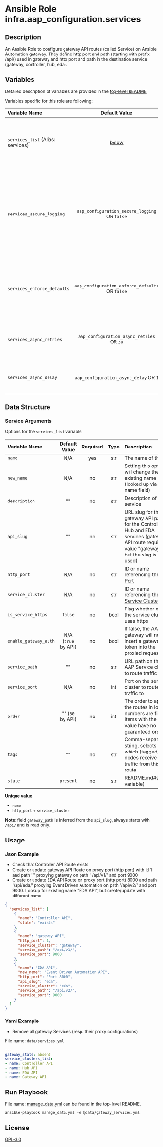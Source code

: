 # Ansible Role infra.aap_configuration.services

## Description

An Ansible Role to configure gateway API routes (called Service) on Ansible Automation gateway.
They define http port and path (starting with prefix /api/) used in gateway and
http port and path in the destination service (gateway, controller, hub, eda).

## Variables

Detailed description of variables are provided in the [top-level README](../../README.md)

Variables specific for this role are following:

| Variable Name                                     |                    Default Value                    | Required | Description                                                                                                                                                    |                                                      |
|:--------------------------------------------------|:---------------------------------------------------:|:--------:|:---------------------------------------------------------------------------------------------------------------------------------------------------------------|:----------------------------------------------------:|
| `services_list` (Alias: services)              |             [below](#service-arguments)             |   yes    | Data structure describing your service entries described below.                                                                                                |                |
| `services_secure_logging`   |  `aap_configuration_secure_logging` OR `false`  |    no    | Whether or not to include the sensitive service role tasks in the log. Set this value to `True` if you will be providing your sensitive values from elsewhere. |      |
| `services_enforce_defaults` | `aap_configuration_enforce_defaults` OR `false` |    no    | Whether or not to enforce default option values on only the service role.                                                                                      |      README.md#enforcing-defaults)      |
| `services_async_retries`    |    `aap_configuration_async_retries` OR `30`    |    no    | This variable sets the number of retries to attempt for the role.                                                                                              |  |
| `services_async_delay`      |     `aap_configuration_async_delay` OR `1`      |    no    | This sets the delay between retries for the role.                                                                                                              |  |

## Data Structure

### Service Arguments

Options for the `services_list` variable:

| Variable Name         |    Default Value    | Required | Type | Description                                                                                                                                       |
|:----------------------|:-------------------:|:--------:|:----:|:--------------------------------------------------------------------------------------------------------------------------------------------------|
| `name`                |         N/A         |   yes    | str  | The name of the api                                                                                                                               |
| `new_name`            |         N/A         |    no    | str  | Setting this option will change the existing name (looked up via the name field)                                                                  |
| `description`         |         ""          |    no    | str  | Description of the service                                                                                                                        |
| `api_slug`            |         ""          |    no    | str  | URL slug for the gateway API path for the Controller, Hub and EDA services (gateway API route requires value "gateway", but the slug is not used) |
| `http_port`           |         N/A         |    no    | str  | ID or name referencing the [Http Port](../gateway_http_ports/README.md)                                                                                   |
| `service_cluster`     |         N/A         |    no    | str  | ID or name referencing the [Service Cluster](../gateway_service_clusters/README.md)                                                                       |
| `is_service_https`    |       `false`       |    no    | bool | Flag whether or not the service cluster uses https                                                                                                |
| `enable_gateway_auth` | N/A (`true` by API) |    no    | bool | If false, the AAP gateway will not insert a gateway token into the proxied request                                                                |
| `service_path`        |         ""          |    no    | str  | URL path on the AAP Service cluster to route traffic to                                                                                           |
| `service_port`        |         N/A         |    no    | int  | Port on the service cluster to route traffic to                                                                                                   |
| `order`               |  "" (`50` by API)   |    no    | int  | The order to apply the routes in lower numbers are first. Items with the same value have no guaranteed order                                      |
| `tags`                |         ""          |    no    | str  | Comma-separated string, selects which (tagged) nodes receive traffic from this route                                                              |
| `state`               |      `present`      |    no    | str  | README.md#state-variable)                                                                                                            |

**Unique value:**

- `name`
- `http_port` + `service_cluster`

**Note**: field `gateway_path` is inferred from the `api_slug`, always starts with `/api/` and is read only.

## Usage

### Json Example

- Check that Controller API Route exists
- Create or update gateway API Route on proxy port (http port) with id 1 and path '/' proxying gateway on path '
  /api/v1/' and port 9000
- Create or update EDA API Route on proxy port (http port) 8000 and path '/api/eda/' proxying Event Driven
  Automation on path '/api/v2/' and port 9000. Lookup for existing name "EDA API", but create/update with different name

```json
{
  "services_list": [
    {
      "name": "Controller API",
      "state": "exists"
    },
    {
      "name": "gateway API",
      "http_port": 1,
      "service_cluster": "gateway",
      "service_path": "/api/v1/",
      "service_port": 9000
    },
    {
      "name": "EDA API",
      "new_name": "Event Driven Automation API",
      "http_port": "Port 8000",
      "api_slug": "eda",
      "service_cluster": "eda",
      "service_path": "/api/v2/",
      "service_port": 9000
    }
  ]
}
```

### Yaml Example

- Remove all gateway Services (resp. their proxy configurations)

File name: `data/services.yml`

```yaml
---
gateway_state: absent
service_clusters_list:
- name: Controller API
- name: Hub API
- name: EDA API
- name: Gateway API
```

## Run Playbook

File name: [manage_data.yml](../../README.md#example-ansible-playbook) can be found in the top-level README.

```shell
ansible-playbook manage_data.yml -e @data/gateway_services.yml
```

## License

[GPL-3.0](https://github.com/redhat-cop/aap_configuration#licensing)
